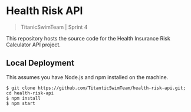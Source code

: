 # Health Risk API
> TitanicSwimTeam | Sprint 4

This repository hosts the source code for the Health Insurance Risk Calculator API project.

## Local Deployment
This assumes you have Node.js and npm installed on the machine.

```shell
$ git clone https://github.com/TitanticSwimTeam/health-risk-api.git; cd health-risk-api
$ npm install
$ npm start
```